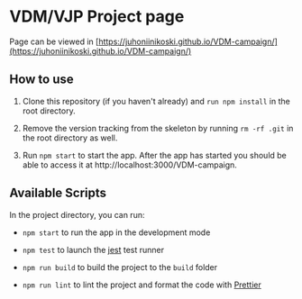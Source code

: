 # VDM/VJP Project page

Page can be viewed in [https://juhoniinikoski.github.io/VDM-campaign/](https://juhoniinikoski.github.io/VDM-campaign/)

## How to use

1. Clone this repository (if you haven't already) and `run npm install` in the root directory.

2. Remove the version tracking from the skeleton by running `rm -rf .git` in the root directory as well.

3. Run `npm start` to start the app. After the app has started you should be able to access it at http://localhost:3000/VDM-campaign.

## Available Scripts

In the project directory, you can run:

* `npm start` to run the app in the development mode

* `npm test` to launch the [jest](https://jestjs.io) test runner

* `npm run build` to build the project to the `build` folder

* `npm run lint` to lint the project and format the code with [Prettier](https://prettier.io)
